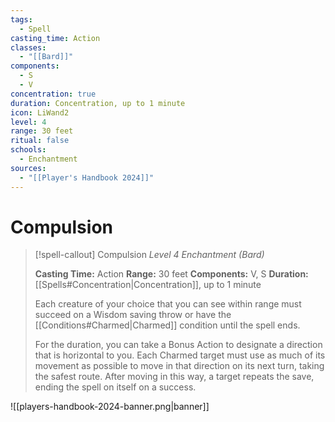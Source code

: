 ```yaml
---
tags:
  - Spell
casting_time: Action
classes:
  - "[[Bard]]"
components:
  - S
  - V
concentration: true
duration: Concentration, up to 1 minute
icon: LiWand2
level: 4
range: 30 feet
ritual: false
schools:
  - Enchantment
sources:
  - "[[Player's Handbook 2024]]"
---
```


# Compulsion

>[!spell-callout] Compulsion
>_Level 4 Enchantment (Bard)_
>
>**Casting Time:** Action
>**Range:** 30 feet
>**Components:** V, S
>**Duration:** [[Spells#Concentration\|Concentration]], up to 1 minute
>
>Each creature of your choice that you can see within range must succeed on a Wisdom saving throw or have the [[Conditions#Charmed\|Charmed]] condition until the spell ends.
>
>For the duration, you can take a Bonus Action to designate a direction that is horizontal to you. Each Charmed target must use as much of its movement as possible to move in that direction on its next turn, taking the safest route. After moving in this way, a target repeats the save, ending the spell on itself on a success.


![[players-handbook-2024-banner.png|banner]]
